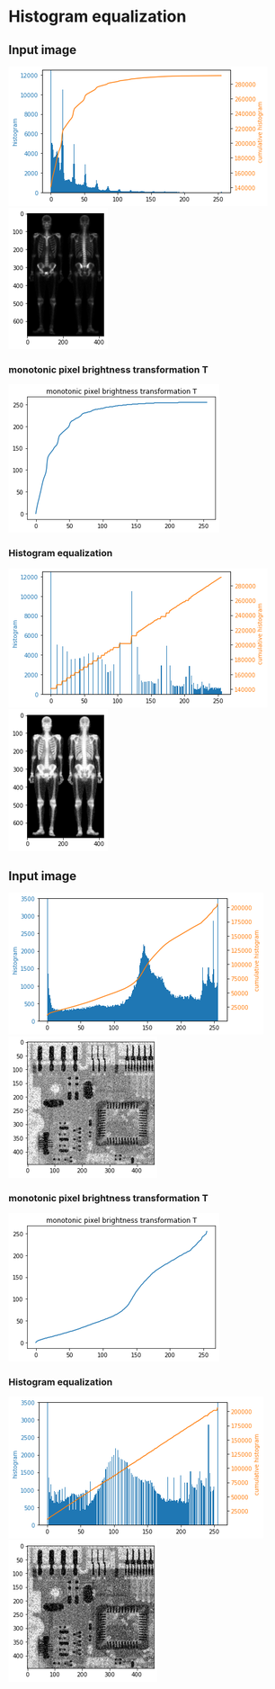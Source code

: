 # Histogram equalization

## Input image
<img src="./doc/origin_hist1.png" ></img>
<img src="./doc/origin_img1.png" ></img>

### monotonic pixel brightness transformation T
<img src="./doc/T1.png" ></img>

### Histogram equalization
<img src="./doc/eq_hist1.png" ></img>
<img src="./doc/eq_img1.png" ></img>





## Input image
<img src="./doc/origin_hist2.png" ></img>
<img src="./doc/origin_img2.png" ></img>

### monotonic pixel brightness transformation T
<img src="./doc/T2.png" ></img>

### Histogram equalization
<img src="./doc/eq_hist2.png" ></img>
<img src="./doc/eq_img2.png" ></img>